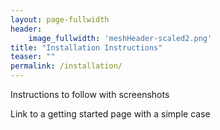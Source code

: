 ```yaml
---
layout: page-fullwidth
header:
    image_fullwidth: 'meshHeader-scaled2.png'
title: "Installation Instructions"
teaser: ""
permalink: /installation/
---
```


Instructions to follow with screenshots

Link to a getting started page with a simple case
